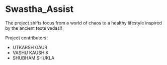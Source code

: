 # Swastha_Assist

The project shifts focus from a world of chaos to a healthy lifestyle inspired by the ancient texts vedas!!








Project contributors:
- UTKARSH GAUR 
- VASHU KAUSHIK
- SHUBHAM SHUKLA
